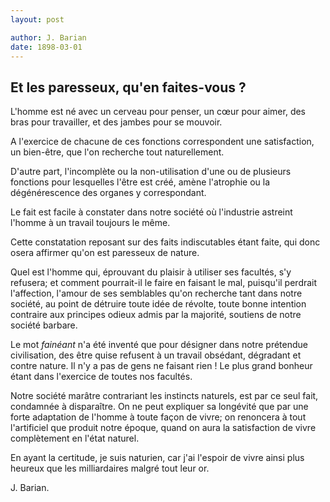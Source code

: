 ```yaml
---
layout: post

author: J. Barian
date: 1898-03-01
---
```


## Et les paresseux, qu'en faites-vous ?

L'homme est né avec un cerveau pour penser, un cœur pour aimer, des bras pour travailler, et des 
jambes pour se mouvoir.

A l'exercice de chacune de ces fonctions correspondent une satisfaction, un bien-être, que l'on 
recherche tout naturellement.

D'autre part, l'incomplète ou la non-utilisation d'une ou de plusieurs fonctions pour lesquelles 
l'être est créé, amène l'atrophie ou la dégénérescence des organes y correspondant.

Le fait est facile à constater dans notre société où l'industrie astreint l'homme à un travail toujours le même.

Cette constatation reposant sur des faits indiscutables étant faite, qui donc osera affirmer qu'on 
est paresseux de nature.

Quel est l'homme qui, éprouvant du plaisir à utiliser ses facultés, s'y refusera; et comment 
pourrait-il le faire en faisant le mal, puisqu'il perdrait l'affection, l'amour de ses semblables 
qu'on recherche tant dans notre société, au point de détruire toute idée de révolte, toute bonne 
intention contraire aux principes odieux admis par la majorité, soutiens de notre société barbare.


Le mot *fainéant* n'a été inventé que pour désigner dans notre prétendue civilisation, des être quise refusent à un travail obsédant, dégradant et contre nature. Il n'y a pas de gens ne faisant rien ! Le plus grand bonheur étant dans l'exercice de toutes nos facultés.

Notre société marâtre contrariant les instincts naturels, est par ce seul fait, condamnée à 
disparaître. On ne peut expliquer sa longévité que par une forte adaptation de l'homme à toute façon 
de vivre; on renoncera à tout l'artificiel que produit notre époque, quand on aura la satisfaction 
de vivre complètement en l'état naturel.

En ayant la certitude, je suis naturien, car j'ai l'espoir de vivre ainsi plus heureux que les 
milliardaires malgré tout leur or.

J. Barian.